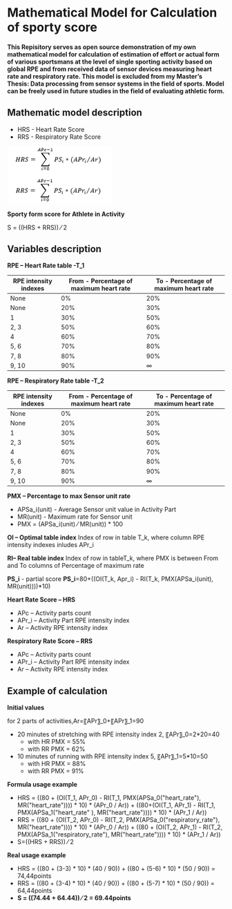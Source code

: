 # Mathematical Model for Calculation of sporty score
#### This Repisitory serves as open source demonstration of my own mathematical model for calculation of estimation of effort or actual form of various sportsmans at the level of single sporting activity based on global RPE and from received data of sensor devices measuring heart rate and respiratory rate. This model is excluded from my Master’s Thesis: Data processing from sensor systems in the field of sports. Model can be freely used in future studies in the field of evaluating athletic form.

## Mathematic model description
* HRS - Heart Rate Score
* RRS - Respiratory Rate Score

![Alt text](math_model_1.png?raw=true "Title")

**Sporty form score for Athlete in Activity**

S = ((HRS + RRS)) ⁄ 2

## Variables description
**RPE – Heart Rate table -T_1**

RPE intensity indexes | From - Percentage of maximum heart rate | To - Percentage of maximum heart rate
 ------------ | ------------- | -------------
None	 | 0%	 | 20%
None | 	20% | 	30%
1 | 	30%	 | 50%
2, 3 | 	50% | 	60%
4	 | 60% | 	70%
5, 6 | 	70%	 | 80%
7, 8 | 	80%	 | 90%
9, 10	 | 90% | 	∞

**RPE – Respiratory Rate table -T_2**

RPE intensity indexes | From - Percentage of maximum heart rate | To - Percentage of maximum heart rate
 ------------ | ------------- | -------------
None	 | 0%	 | 20%
None | 	20% | 	30%
1 | 	30%	 | 50%
2, 3 | 	50% | 	60%
4	 | 60% | 	70%
5, 6 | 	70%	 | 80%
7, 8 | 	80%	 | 90%
9, 10	 | 90% | 	∞

**PMX – Percentage to max Sensor unit rate**
* APSa_i(unit) - Average Sensor unit value in Activity Part
* MR(unit) - Maximum rate for Sensor unit
* PMX = (APSa_i(unit) ⁄ MR(unit)) * 100

**OI – Optimal table index**
Index of row in table T_k, where column RPE intensity indexes inludes APr_i

**RI– Real table index**
Index of row in tableT_k, where PMX is between From and To columns of Percentage of maximum rate

**PS_i** - partial score
**PS_i**=80+((OI(T_k, Apr_i) - RI(T_k, PMX(APSa_i(unit), MR(unit))))*10)

**Heart Rate Score – HRS**
* APc – Activity parts count
* APr_i – Activity Part RPE intensity index
* Ar – Activity RPE intensity index

**Respiratory Rate Score – RRS**
* APc – Activity parts count
* APr_i – Activity Part RPE intensity index
* Ar – Activity RPE intensity index

## Example of calculation
**Initial values**

for 2 parts of activities,Ar=〖APr〗_0+〖APr〗_1=90
  * 20 minutes of stretching with RPE intensity index 2, 〖APr〗_0=2*20=40
    * with HR PMX = 55%
    * with RR PMX = 62%
  * 10 minutes of running with RPE intensity index 5, 〖APr〗_1=5*10=50
    * with HR PMX = 88%
    * with RR PMX = 91%

**Formula usage example**
* HRS = ((80 + (OI(T_1, APr_0) - RI(T_1, PMX(APSa_0("heart_rate"), MR("heart_rate")))) * 10) * (APr_0 / Ar)) + ((80+(OI(T_1, APr_1) - RI(T_1, PMX(APSa_1("heart_rate" ), MR("heart_rate")))) * 10) * (APr_1 / Ar))
* RRS = ((80 + (OI(T_2, APr_0) - RI(T_2, PMX(APSa_0("respiratory_rate"), MR("heart_rate")))) * 10) * (APr_0 / Ar)) + ((80 + (OI(T_2, APr_1) - RI(T_2, PMX(APSa_1("respiratory_rate"), MR("heart_rate")))) * 10) * (APr_1 / Ar))
* S=((HRS + RRS)) ⁄ 2

**Real usage example**
* HRS = ((80 + (3-3) * 10) * (40 / 90)) + ((80 + (5-6) * 10) * (50 / 90)) = 74,44points
* RRS = ((80 + (3-4) * 10) * (40 / 90)) + ((80 + (5-7) * 10) * (50 / 90)) = 64,44points
* **S = ((74.44 + 64.44)) ⁄ 2 = 69.44points**
